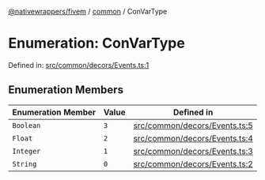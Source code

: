 [@nativewrappers/fivem](../../README.md) / [common](../README.md) / ConVarType

# Enumeration: ConVarType

Defined in: [src/common/decors/Events.ts:1](https://github.com/nativewrappers/nativewrappers/blob/84be26c83fecd998aefe2c41198ac733aa3abad7/src/common/decors/Events.ts#L1)

## Enumeration Members

| Enumeration Member | Value | Defined in |
| ------ | ------ | ------ |
| <a id="boolean"></a> `Boolean` | `3` | [src/common/decors/Events.ts:5](https://github.com/nativewrappers/nativewrappers/blob/84be26c83fecd998aefe2c41198ac733aa3abad7/src/common/decors/Events.ts#L5) |
| <a id="float"></a> `Float` | `2` | [src/common/decors/Events.ts:4](https://github.com/nativewrappers/nativewrappers/blob/84be26c83fecd998aefe2c41198ac733aa3abad7/src/common/decors/Events.ts#L4) |
| <a id="integer"></a> `Integer` | `1` | [src/common/decors/Events.ts:3](https://github.com/nativewrappers/nativewrappers/blob/84be26c83fecd998aefe2c41198ac733aa3abad7/src/common/decors/Events.ts#L3) |
| <a id="string"></a> `String` | `0` | [src/common/decors/Events.ts:2](https://github.com/nativewrappers/nativewrappers/blob/84be26c83fecd998aefe2c41198ac733aa3abad7/src/common/decors/Events.ts#L2) |
